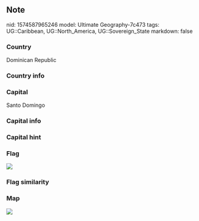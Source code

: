 ## Note
nid: 1574587965246
model: Ultimate Geography-7c473
tags: UG::Caribbean, UG::North_America, UG::Sovereign_State
markdown: false

### Country
Dominican Republic

### Country info


### Capital
Santo Domingo

### Capital info


### Capital hint


### Flag
<img src="ug-flag-dominican_republic.png">

### Flag similarity


### Map
<img src="ug-map-dominican_republic.png">
